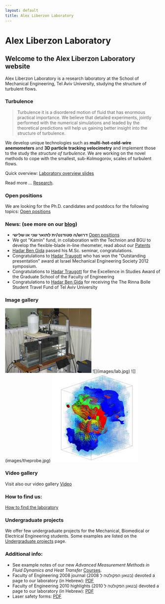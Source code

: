 ```yaml
---
layout: default
title: Alex Liberzon Laboratory
---
```

# Alex Liberzon Laboratory

## Welcome to the Alex Liberzon Laboratory website

Alex Liberzon Laboratory is a research laboratory at the School of Mechanical Engineering, Tel Aviv University, studying the structure of turbulent flows. 

### Turbulence

>  Turbulence it is a disordered motion of fluid that has enormous practical importance. We believe that detailed experiments, jointly performed with the numerical simulations and leaded by the theoretical predictions will help us gaining better insight into the structure of turbulence. 


We develop unique technologies such as **multi-hot-cold-wire anemometers** and **3D particle tracking velocimetry** and implement those to the study the *structure of turbulence*. We are working on the novel methods to cope with the smallest, sub-Kolmogorov, scales of turbulent flows. 

Quick overview: [Laboratory overview slides](http://snack.to/btcmquk7)

Read more ... [Research](research/index.html).  

###  Open positions

We are looking for the Ph.D. candidates and postdocs for the following topics: [Open positions](openpositions.html)


### News: (see more on our [blog](blog.html))


* **דרוש/ה סטודנט/ית לתואר שני או שלישי** [Open positions](openpositions.html)   
* We got "Kamin" fund, in collaboration with the Technion and BGU to develop the flexible-blade in-line rheometer, read about our [Patents](research/patents.html)
* [Hadar Ben Gida](people/hadar_ben_gida.html) passed his M.Sc. seminar, congratulations. 
* Congratulations to [Hadar Traugott](people/hadar_traugott.html) who has won the "Outstanding presentation" award at Israel Mechanical Engineering Society 2012 symposium. 
* Congratulations to [Hadar Traugott](people/hadar_traugott.html) for the Excellence in Studies Award of the Graduate School of the Faculty of Engineering
* Congratulations to [Hadar Ben Gida](people/hadar_ben_gida.html) for receiving the The Rinna Bolle Student Travel Fund of Tel Aviv University


### Image gallery 
<img src="images/Picture001.jpg" width="280">
![](images/lab.jpg)
![](images/theprobe.jpg)
<img src="images/v3v.jpg" width="280">


### Video gallery
Visit also our video gallery [Video](videogallery.html)

	
### How to find us:
[How to find the laboratory](howtofindus.html)


### Undergraduate projects

We offer few undergraduate projects for the Mechanical, Biomedical or Electrical Engineering students. Some examples are listed on the [Undergraduate projects](undergraduate_projects.html) page. 



### Additional info:
* See example notes of our new *Advanced Measurement Methods in Fluid Dynamics and Heat Transfer* [Courses](/courses). 
* Faculty of Engineering 2008 journal (בטאון הפקולטה ל 2008) devoted a page to our laboratory (in Hebrew): [PDF](/files/Pagesfrom2008bitaon.pdf)
* Faculty of Engineering 2010 highlights (בטאון הפקולטה ל 2010) devoted a page to our laboratory (in Hebrew): [PDF](/files/Pagesfrom2010bitaon.pdf)
* Laser safety forms: [PDF](files/laser_safety.pdf)



[11]: http://www.sciencedirect.com/science/article/pii/S0894177712000118
[12]: http://dx.doi.org/10.1016/j.ijheatfluidflow.2011.08.005
[13]: http://www.springerlink.com/content/?Author=Alex+Liberzon
